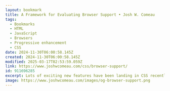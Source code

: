 ```yaml
---
layout: bookmark
title: A Framework for Evaluating Browser Support • Josh W. Comeau
tags:
  - Bookmarks
  - HTML
  - JavaScript
  - Browsers
  - Progressive enhancement
  - CSS
date: 2024-11-30T06:00:58.145Z
created: 2024-11-30T06:00:58.145Z
modified: 2025-03-17T02:53:59.059Z
link: https://www.joshwcomeau.com/css/browser-support/
id: 911696285
excerpt: Lots of exciting new features have been landing in CSS recently, and it can be tough trying to figure out if they’re safe to use or not. We might know that a feature is available for 92% of users, but is that sufficient? Where do we draw the line? In this blog post, I’ll share the framework I use for deciding whether or not to use a modern CSS feature
image: https://www.joshwcomeau.com/images/og-browser-support.png
---
```


